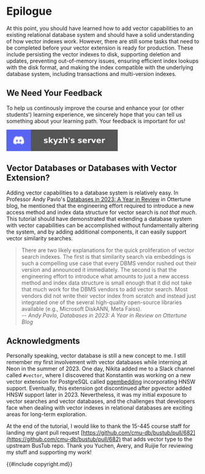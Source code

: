 # Epilogue

At this point, you should have learned how to add vector capabilities to an existing relational database system and should have a solid understanding of how vector indexes work. However, there are still some tasks that need to be completed before your vector extension is ready for production. These include persisting the vector indexes to disk, supporting deletion and updates, preventing out-of-memory issues, ensuring efficient index lookups with the disk format, and making the index compatible with the underlying database system, including transactions and multi-version indexes.

## We Need Your Feedback

To help us continously improve the course and enhance your (or other students') learning experience, we sincerely hope that you can tell us something about your learning path. Your feedback is important for us!

[![Join skyzh's Discord Server](discord-badge.svg)](https://skyzh.dev/join/discord)

## Vector Databases or Databases with Vector Extension?

Adding vector capabilities to a database system is relatively easy. In Professor Andy Pavlo's [Databases in 2023: A Year in Review](https://ottertune.com/blog/2023-databases-retrospective) in Ottertune blog, he mentioned that the engineering effort required to introduce a new access method and index data structure for vector search is *not that much*. This tutorial should have demonstrated that extending a database system with vector capabilities can be accomplished without fundamentally altering the system, and by adding additional components, it can easily support vector similarity searches.

> There are two likely explanations for the quick proliferation of vector search indexes. The first is that similarity search via embeddings is such a compelling use case that every DBMS vendor rushed out their version and announced it immediately. The second is that the engineering effort to introduce what amounts to just a new access method and index data structure is small enough that it did not take that much work for the DBMS vendors to add vector search. Most vendors did not write their vector index from scratch and instead just integrated one of the several high-quality open-source libraries available (e.g., Microsoft DiskANN, Meta Faiss). \
> *-- Andy Pavlo, Databases in 2023: A Year in Review on Ottertune Blog*

## Acknowledgments

Personally speaking, vector database is still a new concept to me. I still remember my first involvement with vector databases while interning at Neon in the summer of 2023. One day, Nikita added me to a Slack channel called `#vector`, where I discovered that Konstantin was working on a new vector extension for PostgreSQL called [pgembedding](https://github.com/neondatabase/pg_embedding) incorporating HNSW support. Eventually, this extension got discontinued after pgvector added HNSW support later in 2023. Nevertheless, it was my initial exposure to vector searches and vector databases, and the challenges that developers face when dealing with vector indexes in relational databases are exciting areas for long-term exploration.

At the end of the tutorial, I would like to thank the 15-445 course staff for landing my giant pull request [https://github.com/cmu-db/bustub/pull/682](https://github.com/cmu-db/bustub/pull/682) that adds vector type to the upstream BusTub repo. Thank you Yuchen, Avery, and Ruijie for reviewing my stuff and supporting my work!

{{#include copyright.md}}

